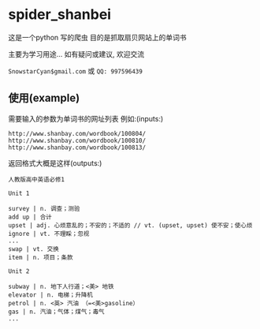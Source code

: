 # spider_shanbei

这是一个python 写的爬虫
目的是抓取扇贝网站上的单词书

主要为学习用途... 如有疑问或建议, 欢迎交流

`SnowstarCyan$gmail.com` 或 `QQ: 997596439`

## 使用(example)

需要输入的参数为单词书的网址列表
例如:(inputs:)
```
http://www.shanbay.com/wordbook/100804/
http://www.shanbay.com/wordbook/100810/
http://www.shanbay.com/wordbook/100813/
```


返回格式大概是这样(outputs:)
```
人教版高中英语必修1

Unit 1

survey | n. 调查；测验
add up | 合计
upset | adj. 心烦意乱的；不安的；不适的 // vt. (upset, upset) 使不安；使心烦
ignore | vt. 不理睬；忽视
...
swap | vt. 交换
item | n. 项目；条款

Unit 2

subway | n. 地下人行道；<美> 地铁
elevator | n. 电梯；升降机
petrol | n. <英> 汽油 （=<美>gasoline）
gas | n. 汽油；气体；煤气；毒气
...

```

